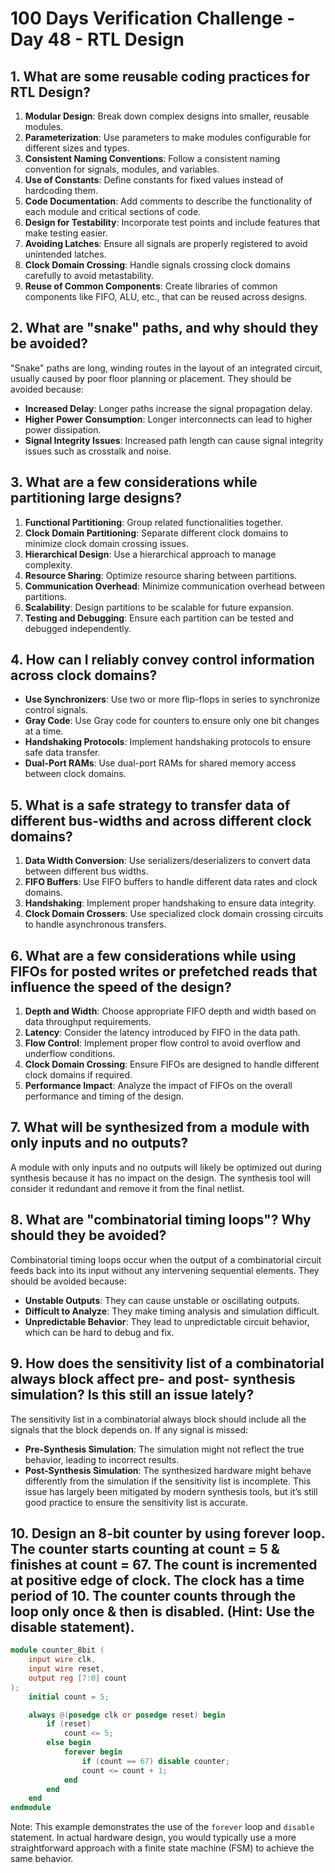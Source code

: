 # 100 Days Verification Challenge - Day 48 - RTL Design

## 1. What are some reusable coding practices for RTL Design?

1. **Modular Design**: Break down complex designs into smaller, reusable modules.
2. **Parameterization**: Use parameters to make modules configurable for different sizes and types.
3. **Consistent Naming Conventions**: Follow a consistent naming convention for signals, modules, and variables.
4. **Use of Constants**: Define constants for fixed values instead of hardcoding them.
5. **Code Documentation**: Add comments to describe the functionality of each module and critical sections of code.
6. **Design for Testability**: Incorporate test points and include features that make testing easier.
7. **Avoiding Latches**: Ensure all signals are properly registered to avoid unintended latches.
8. **Clock Domain Crossing**: Handle signals crossing clock domains carefully to avoid metastability.
9. **Reuse of Common Components**: Create libraries of common components like FIFO, ALU, etc., that can be reused across designs.

## 2. What are "snake" paths, and why should they be avoided?

"Snake" paths are long, winding routes in the layout of an integrated circuit, usually caused by poor floor planning or placement. They should be avoided because:
- **Increased Delay**: Longer paths increase the signal propagation delay.
- **Higher Power Consumption**: Longer interconnects can lead to higher power dissipation.
- **Signal Integrity Issues**: Increased path length can cause signal integrity issues such as crosstalk and noise.

## 3. What are a few considerations while partitioning large designs?

1. **Functional Partitioning**: Group related functionalities together.
2. **Clock Domain Partitioning**: Separate different clock domains to minimize clock domain crossing issues.
3. **Hierarchical Design**: Use a hierarchical approach to manage complexity.
4. **Resource Sharing**: Optimize resource sharing between partitions.
5. **Communication Overhead**: Minimize communication overhead between partitions.
6. **Scalability**: Design partitions to be scalable for future expansion.
7. **Testing and Debugging**: Ensure each partition can be tested and debugged independently.

## 4. How can I reliably convey control information across clock domains?

- **Use Synchronizers**: Use two or more flip-flops in series to synchronize control signals.
- **Gray Code**: Use Gray code for counters to ensure only one bit changes at a time.
- **Handshaking Protocols**: Implement handshaking protocols to ensure safe data transfer.
- **Dual-Port RAMs**: Use dual-port RAMs for shared memory access between clock domains.

## 5. What is a safe strategy to transfer data of different bus-widths and across different clock domains?

1. **Data Width Conversion**: Use serializers/deserializers to convert data between different bus widths.
2. **FIFO Buffers**: Use FIFO buffers to handle different data rates and clock domains.
3. **Handshaking**: Implement proper handshaking to ensure data integrity.
4. **Clock Domain Crossers**: Use specialized clock domain crossing circuits to handle asynchronous transfers.

## 6. What are a few considerations while using FIFOs for posted writes or prefetched reads that influence the speed of the design?

1. **Depth and Width**: Choose appropriate FIFO depth and width based on data throughput requirements.
2. **Latency**: Consider the latency introduced by FIFO in the data path.
3. **Flow Control**: Implement proper flow control to avoid overflow and underflow conditions.
4. **Clock Domain Crossing**: Ensure FIFOs are designed to handle different clock domains if required.
5. **Performance Impact**: Analyze the impact of FIFOs on the overall performance and timing of the design.

## 7. What will be synthesized from a module with only inputs and no outputs? 

A module with only inputs and no outputs will likely be optimized out during synthesis because it has no impact on the design. The synthesis tool will consider it redundant and remove it from the final netlist.

## 8. What are "combinatorial timing loops"? Why should they be avoided?

Combinatorial timing loops occur when the output of a combinatorial circuit feeds back into its input without any intervening sequential elements. They should be avoided because:
- **Unstable Outputs**: They can cause unstable or oscillating outputs.
- **Difficult to Analyze**: They make timing analysis and simulation difficult.
- **Unpredictable Behavior**: They lead to unpredictable circuit behavior, which can be hard to debug and fix.

## 9. How does the sensitivity list of a combinatorial always block affect pre- and post- synthesis simulation? Is this still an issue lately?

The sensitivity list in a combinatorial always block should include all the signals that the block depends on. If any signal is missed:
- **Pre-Synthesis Simulation**: The simulation might not reflect the true behavior, leading to incorrect results.
- **Post-Synthesis Simulation**: The synthesized hardware might behave differently from the simulation if the sensitivity list is incomplete. This issue has largely been mitigated by modern synthesis tools, but it’s still good practice to ensure the sensitivity list is accurate.

## 10. Design an 8-bit counter by using forever loop. The counter starts counting at count = 5 & finishes at count = 67. The count is incremented at positive edge of clock. The clock has a time period of 10. The counter counts through the loop only once & then is disabled. (Hint: Use the disable statement).

```verilog
module counter_8bit (
    input wire clk,
    input wire reset,
    output reg [7:0] count
);
    initial count = 5;

    always @(posedge clk or posedge reset) begin
        if (reset)
            count <= 5;
        else begin
            forever begin
                if (count == 67) disable counter;
                count <= count + 1;
            end
        end
    end
endmodule
```

Note: This example demonstrates the use of the `forever` loop and `disable` statement. In actual hardware design, you would typically use a more straightforward approach with a finite state machine (FSM) to achieve the same behavior.
